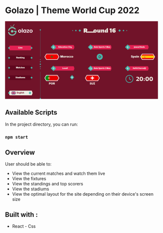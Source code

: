 # Golazo | Theme World Cup 2022

![live-preview](./src/assets/preview.png)

## Available Scripts

In the project directory, you can run:

### `npm start`

## Overview

User should be able to:

- View the current matches and watch them live
- View the fixtures
- View the standings and top scorers
- View the stadiums
- View the optimal layout for the site depending on their device's screen size

## Built with :

- React - Css
